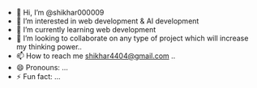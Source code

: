 - 👋 Hi, I’m @shikhar000009
- 👀 I’m interested in web development & AI development
- 🌱 I’m currently learning web development
- 💞️ I’m looking to collaborate on any type of project which will increase my thinking power..
- 📫 How to reach me shikhar4404@gmail.com ..
- 😄 Pronouns: ...
- ⚡ Fun fact: ...

<!---
shikhar000009/shikhar000009 is a ✨ special ✨ repository because its `README.md` (this file) appears on your GitHub profile.
You can click the Preview link to take a look at your changes.
--->
